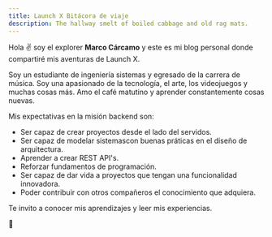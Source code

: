 ```yaml
---
title: Launch X Bitácora de viaje
description: The hallway smelt of boiled cabbage and old rag mats.
---
```


Hola ✌️  soy el explorer **Marco Cárcamo** y este es mi blog personal donde compartiré mis aventuras de Launch X.

Soy un estudiante de ingeniería sistemas y egresado de la carrera de música. Soy una apasionado de la tecnología, el arte, los videojuegos y muchas cosas más. Amo el café matutino y aprender constantemente cosas nuevas.

Mis expectativas en la misión backend son:
- Ser capaz de crear proyectos desde el lado del servidos.
- Ser capaz de modelar sistemascon buenas práticas en el diseño de arquitectura.
- Aprender a crear REST API's.
- Reforzar fundamentos de programación.
- Ser capaz de dar vida a proyectos que tengan una funcionalidad innovadora.
- Poder contribuir con otros compañeros el conocimiento que adquiera.

Te invito a conocer mis aprendizajes y leer mis experiencias.

🚀
